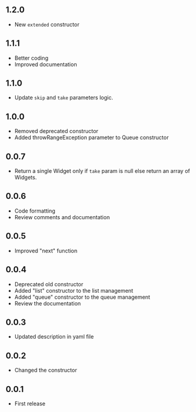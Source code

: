 ## 1.2.0

* New `extended` constructor

## 1.1.1

* Better coding
* Improved documentation

## 1.1.0

* Update `skip` and `take` parameters logic.

## 1.0.0

* Removed deprecated constructor
* Added throwRangeException parameter to Queue constructor

## 0.0.7

* Return a single Widget only if `take` param is null else return an array of Widgets.

## 0.0.6

* Code formatting
* Review comments and documentation

## 0.0.5

* Improved "next" function

## 0.0.4

* Deprecated old constructor
* Added "list" constructor to the list management
* Added "queue" constructor to the queue management
* Review the documentation

## 0.0.3

* Updated description in yaml file

## 0.0.2

* Changed the constructor

## 0.0.1

* First release

